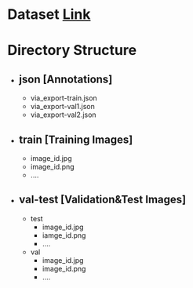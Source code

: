 # Dataset [Link]()
# Directory Structure
- ## json [Annotations]
  - via_export-train.json
  - via_export-val1.json
  - via_export-val2.json
- ## train [Training Images]
  - image_id.jpg
  - image_id.png
  - ....
- ## val-test [Validation&Test Images]
  - test
    - image_id.jpg
    - iamge_id.png
    - ....
  - val
    - image_id.jpg
    - image_id.png
    - ....
